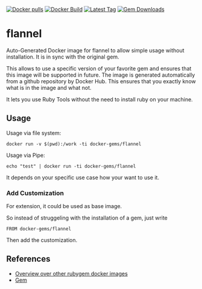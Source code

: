 [![Docker pulls](https://img.shields.io/docker/pulls/rubygem/flannel.svg)](https://hub.docker.com/r/rubygem/flannel/)
[![Docker Build](https://img.shields.io/docker/automated/rubygem/flannel.svg)](https://hub.docker.com/r/rubygem/flannel/)
[![Latest Tag](https://img.shields.io/github/tag/docker-rubygem/flannel.svg)](https://hub.docker.com/r/rubygem/flannel/)
[![Gem Downloads](https://img.shields.io/gem/dt/flannel.svg)](https://rubygems.org/gems/flannel/)
# flannel

Auto-Generated Docker image for flannel to allow simple usage without installation.
It is in sync with the original gem.

This allows to use a specific version of your favorite gem and ensures that this image will be supported in future.
The image is generated automatically from a github repository by Docker Hub.
This ensures that you exactly know what is in the image and what not.

It lets you use Ruby Tools without the need to install ruby on your machine.

## Usage

Usage via file system:

`docker run -v $(pwd):/work -ti docker-gems/flannel`

Usage via Pipe:

`echo "test" | docker run -ti docker-gems/flannel`

It depends on your specific use case how your want to use it.

### Add Customization

For extension, it could be used as base image.

So instead of struggeling with the installation of a gem, just write

`FROM docker-gems/flannel`

Then add the customization.

## References

 - [Overview over other rubygem docker images](https://github.com/thinkbot/docker-rubygem)
 - [Gem](https://rubygems.org/gems/flannel/)
